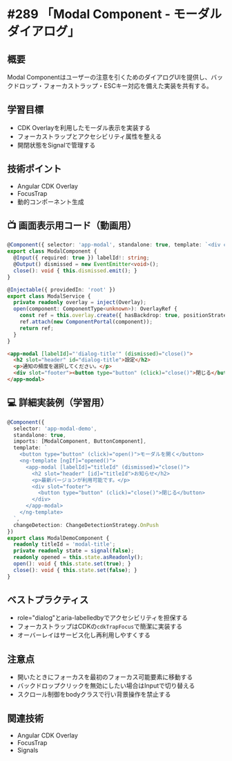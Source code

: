 # #289 「Modal Component - モーダルダイアログ」

## 概要
Modal Componentはユーザーの注意を引くためのダイアログUIを提供し、バックドロップ・フォーカストラップ・ESCキー対応を備えた実装を共有する。

## 学習目標
- CDK Overlayを利用したモーダル表示を実装する
- フォーカストラップとアクセシビリティ属性を整える
- 開閉状態をSignalで管理する

## 技術ポイント
- Angular CDK Overlay
- FocusTrap
- 動的コンポーネント生成

## 📺 画面表示用コード（動画用）
```typescript
@Component({ selector: 'app-modal', standalone: true, template: `<div class="backdrop" (click)="close()"></div><section class="modal" cdkTrapFocus role="dialog" [attr.aria-labelledby]="labelId"><header><ng-content select="[slot=header]"></ng-content></header><div class="body"><ng-content></ng-content></div><footer><ng-content select="[slot=footer]"></ng-content></footer></section>`, changeDetection: ChangeDetectionStrategy.OnPush })
export class ModalComponent {
  @Input({ required: true }) labelId!: string;
  @Output() dismissed = new EventEmitter<void>();
  close(): void { this.dismissed.emit(); }
}
```

```typescript
@Injectable({ providedIn: 'root' })
export class ModalService {
  private readonly overlay = inject(Overlay);
  open(component: ComponentType<unknown>): OverlayRef {
    const ref = this.overlay.create({ hasBackdrop: true, positionStrategy: this.overlay.position().global().centerHorizontally().centerVertically() });
    ref.attach(new ComponentPortal(component));
    return ref;
  }
}
```

```html
<app-modal [labelId]="'dialog-title'" (dismissed)="close()">
  <h2 slot="header" id="dialog-title">設定</h2>
  <p>通知の頻度を選択してください。</p>
  <div slot="footer"><button type="button" (click)="close()">閉じる</button></div>
</app-modal>
```

## 💻 詳細実装例（学習用）
```typescript
@Component({
  selector: 'app-modal-demo',
  standalone: true,
  imports: [ModalComponent, ButtonComponent],
  template: `
    <button type="button" (click)="open()">モーダルを開く</button>
    <ng-template [ngIf]="opened()">
      <app-modal [labelId]="titleId" (dismissed)="close()">
        <h2 slot="header" [id]="titleId">お知らせ</h2>
        <p>最新バージョンが利用可能です。</p>
        <div slot="footer">
          <button type="button" (click)="close()">閉じる</button>
        </div>
      </app-modal>
    </ng-template>
  `,
  changeDetection: ChangeDetectionStrategy.OnPush
})
export class ModalDemoComponent {
  readonly titleId = 'modal-title';
  private readonly state = signal(false);
  readonly opened = this.state.asReadonly();
  open(): void { this.state.set(true); }
  close(): void { this.state.set(false); }
}
```

## ベストプラクティス
- role="dialog"とaria-labelledbyでアクセシビリティを担保する
- フォーカストラップはCDKの`cdkTrapFocus`で簡潔に実装する
- オーバーレイはサービス化し再利用しやすくする

## 注意点
- 開いたときにフォーカスを最初のフォーカス可能要素に移動する
- バックドロップクリックを無効にしたい場合はInputで切り替える
- スクロール制御をbodyクラスで行い背景操作を禁止する

## 関連技術
- Angular CDK Overlay
- FocusTrap
- Signals
